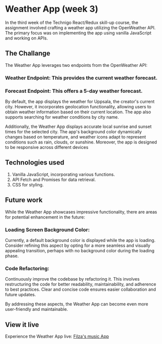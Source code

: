# Weather App (week 3)

In the third week of the Technigo React/Redux skill-up course, the assignment involved crafting a weather app utilizing the OpenWeather API. The primary focus was on implementing the app using vanilla JavaScript and working on APIs.

## The Challange

The Weather App leverages two endpoints from the OpenWeather API:

### Weather Endpoint: This provides the current weather forecast.
### Forecast Endpoint: This offers a 5-day weather forecast.
By default, the app displays the weather for Uppsala, the creator's current city. However, it incorporates geolocation functionality, allowing users to obtain weather information based on their current location. The app also supports searching for weather conditions by city name.

Additionally, the Weather App displays accurate local sunrise and sunset times for the selected city. The app's background color dynamically changes based on temperature, and weather icons adapt to represent conditions such as rain, clouds, or sunshine. Moreover, the app is designed to be responsive across different devices

## Technologies used
1. Vanilla JavaScript, incorporating various functions.
2. API Fetch and Promises for data retrieval.
3. CSS for styling.

## Future work
While the Weather App showcases impressive functionality, there are areas for potential enhancement in the future:

### Loading Screen Background Color:
Currently, a default background color is displayed while the app is loading. Consider refining this aspect by opting for a more seamless and visually appealing transition, perhaps with no background color during the loading phase.

### Code Refactoring:
Continuously improve the codebase by refactoring it. This involves restructuring the code for better readability, maintainability, and adherence to best practices. Clear and concise code ensures easier collaboration and future updates.

By addressing these aspects, the Weather App can become even more user-friendly and maintainable.


## View it live
Experience the Weather App live: [Filza's music App ](https://filzas-weather-app.netlify.app/)

